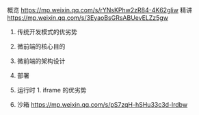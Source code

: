 概览 https://mp.weixin.qq.com/s/rYNsKPhw2zR84-4K62gliw
精讲 https://mp.weixin.qq.com/s/3EyaoBsGRsABUevELZz5gw


1. 传统开发模式的优劣势

2. 微前端的核心目的

3. 微前端的架构设计
  1. 部署

  2. 运行时
    1. iframe 的优劣势

  3. 沙箱 https://mp.weixin.qq.com/s/pS7zqH-hSHu33c3d-lrdbw
